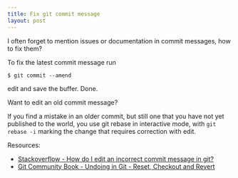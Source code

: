 ```yaml
---
title: Fix git commit message
layout: post
---
```


[stackoverflow]: http://stackoverflow.com/questions/179123/how-do-i-edit-an-incorrect-commit-message-in-git "How do I edit an incorrect commit message in git?"
[bookgit]: http://book.git-scm.com/4_undoing_in_git_-_reset,_checkout_and_revert.html "Git Community Book - Undoing in Git - Reset, Checkout and Revert"

I often forget to mention issues or documentation in commit messages, how to fix
them?

To fix the latest commit message run

    $ git commit --amend

edit and save the buffer. Done.

Want to edit an old commit message?

If you find a mistake in an older commit, but still one that you have not yet
published to the world, you use git rebase in interactive mode, with `git rebase
-i` marking the change that requires correction with edit.

Resources:

* [Stackoverflow - How do I edit an incorrect commit message in git?][stackoverflow]
* [Git Community Book - Undoing in Git - Reset, Checkout and Revert][bookgit]
